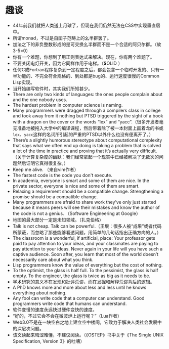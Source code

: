 # 趣谈

* 44年前我们就把人类送上月球了，但现在我们仍然无法在CSS中实现垂直居中。
* 所谓monad，不过是自函子范畴上的幺半群罢了。
* 加法之下的非负整数形成的是可交换幺半群而不是一个合适的阿贝尔群。（故3-5=0）
* 你有一个难题，你想到了用正则表达式来解决。现在，你有两个难题了。
* 不要关闭电灯开关，因为它同样作用于电梯。（**S**OLID ）
* 任何C或Fortran程序复杂到一定程度之后，都会包含一个临时开发的、只有一半功能的、不完全符合规格的、到处都是bug的、运行速度很慢的Common Lisp实现。
* 当开始编写软件时，其实我们所知甚少。
* There are only two kinds of languages: the ones people complain about and the one nobody uses.
* The hardest problem in computer science is naming.
* Many programmers were dragged through a compilers class in college and took away from it nothing but PTSD triggered by the sight of a book with a dragon on the cover or the words “lex” and “yacc”.（很多开发者毫无准备地被拖入大学中的编译课程，然后带着除了被一本封面上画着龙的书或`lex`、`yacc`这样的名词所引起的严重的PTSD以外什么也没有便离开了。）
* There’s a slightly humorous stereotype about computational complexity that says what we often end up doing is taking a problem that is solved a lot of the time in practice and proving that it’s actually very difficult.（关于计算复杂度的幽默：我们经常拿起一个现实中已经被解决了无数次的问题然后证明它真得很复杂。）
* Keep me alive. （来自vim作者）
* The fastest code is the code you don't execute.
* In academia, everyone is smart and some of them are nice. In the private sector, everyone is nice and some of them are smart.
* Relaxing a requirement should be a compatible change. Strengthening a promise should be a compatible change.
* Many programmers are afraid to share work they’ve only just started because it means peers will see their mistakes and know the author of the code is not a genius. （Software Engineering at Google）
* 地图的最大部分一定是未知领域。（扎克伯格）
* Talk is not cheap. Talk can be powerful.（王垠：很多人被“成果”或者代码所蒙蔽，而忽略了那些能够看透问题，用简单的几句话指出正确方向的人。）
* The classroom is a wonderful, if artificial, place: Your professor gets paid to pay attention to your ideas, and your classmates are paying to pay attention to your ideas. Never again in your life will you have such a captive audience. Soon after, you learn that most of the world doesn’t necessarily care about what you think.
* Lisp programmers know the value of everything but the cost of nothing.
* To the optimist, the glass is half full. To the pessimist, the glass is half empty. To the engineer, the glass is twice as big as it needs to be.
* 学术研究的意义不在发现和批评荒谬，而在发掘和解释荒谬背后的逻辑。
* A PhD knows more and more about less and less until he knows everything about nothing.
* Any fool can write code that a computer can understand. Good programmers write code that humans can understand.
* 软件变慢的速度永远快过硬件变快的速度。
* “好的，不过它会不会在微波炉上运行呢？”（Lua作者）
* Web3.0不是在一块空白之地上建立空中楼阁，它致力于解决人类社会发展中的深层次问题。
* 该文读起来晦涩难懂，不建议阅读。（《OSTEP》书中关于《The Single UNIX Specification, Version 3》的吐嘈）
